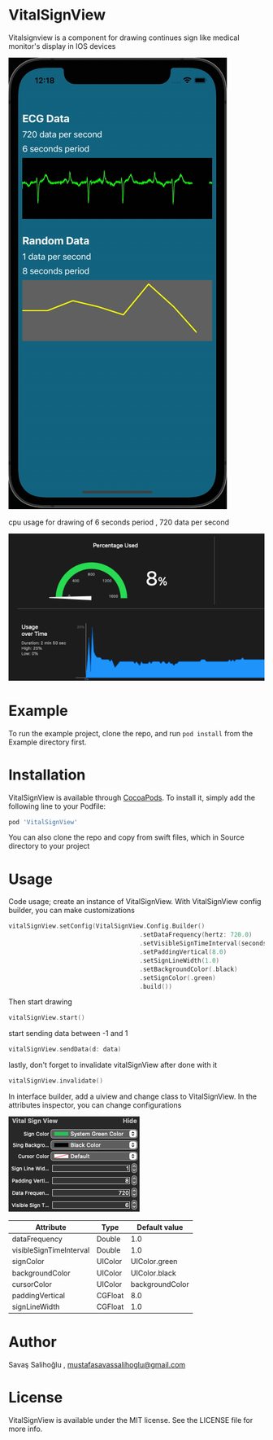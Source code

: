 # VitalSignView

Vitalsignview is a component for drawing continues sign like medical monitor's display in IOS devices

![ScreenShot](./screenshots/s1.gif)

cpu usage for drawing of 6 seconds period , 720 data per second

![ScreenShot](./screenshots/s2.png)

# Example

To run the example project, clone the repo, and run `pod install` from the Example directory first.

# Installation

VitalSignView is available through [CocoaPods](https://cocoapods.org). To install
it, simply add the following line to your Podfile:

```ruby
pod 'VitalSignView'
```

You can also clone the repo and copy from swift files, which in Source directory to your project

# Usage

Code usage; create an instance of VitalSignView. With VitalSignView config builder, you can make customizations

```swift
vitalSignView.setConfig(VitalSignView.Config.Builder()
                                    .setDataFrequency(hertz: 720.0)
                                    .setVisibleSignTimeInterval(seconds: 6)
                                    .setPaddingVertical(8.0)
                                    .setSignLineWidth(1.0)
                                    .setBackgroundColor(.black)
                                    .setSignColor(.green)
                                    .build())
```

Then start drawing
```swift
vitalSignView.start()
```
start sending data between -1 and 1

```swift
vitalSignView.sendData(d: data)
```

lastly, don't forget to invalidate vitalSignView after done with it

```swift
vitalSignView.invalidate()
```


In interface builder, add a uiview and change class to VitalSignView. In the attributes inspector, you can change configurations


![ScreenShot](./screenshots/s3.png)

| Attribute | Type  |  Default value |
|----|---|--|
| dataFrequency| Double | 1.0 |
| visibleSignTimeInterval | Double | 1.0 |
| signColor | UIColor | UIColor.green |
| backgroundColor | UIColor | UIColor.black |
| cursorColor | UIColor | backgroundColor |
| paddingVertical | CGFloat | 8.0 |
| signLineWidth | CGFloat | 1.0|



# Author

Savaş Salihoğlu , mustafasavassalihoglu@gmail.com

# License

VitalSignView is available under the MIT license. See the LICENSE file for more info.
